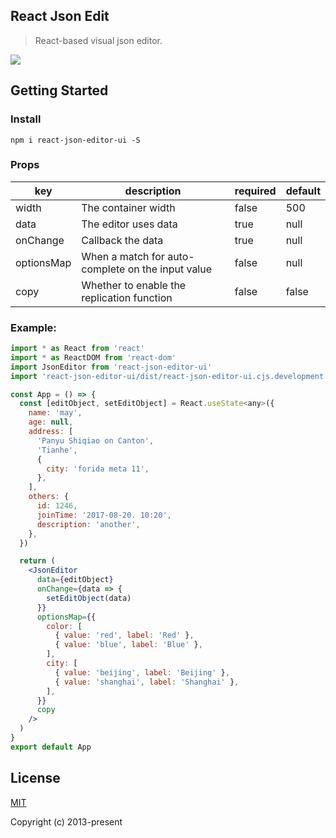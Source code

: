 ## React Json Edit

> React-based visual json editor.

![](/images/example.png)
## Getting Started

### Install

```
npm i react-json-editor-ui -S
```

### Props

| key        | description                                       | required | default |
| ---------- | ------------------------------------------------- | -------- | ------- |
| width      | The container width                               | false    | 500     |
| data       | The editor uses data                              | true     | null    |
| onChange   | Callback the data                                 | true     | null    |
| optionsMap | When a match for auto-complete on the input value | false    | null    |
| copy       | Whether to enable the replication function        | false    | false   |

### Example:

```jsx
import * as React from 'react'
import * as ReactDOM from 'react-dom'
import JsonEditor from 'react-json-editor-ui'
import 'react-json-editor-ui/dist/react-json-editor-ui.cjs.development.css'

const App = () => {
  const [editObject, setEditObject] = React.useState<any>({
    name: 'may',
    age: null,
    address: [
      'Panyu Shiqiao on Canton',
      'Tianhe',
      {
        city: 'forida meta 11',
      },
    ],
    others: {
      id: 1246,
      joinTime: '2017-08-20. 10:20',
      description: 'another',
    },
  })

  return (
    <JsonEditor
      data={editObject}
      onChange={data => {
        setEditObject(data)
      }}
      optionsMap={{
        color: [
          { value: 'red', label: 'Red' },
          { value: 'blue', label: 'Blue' },
        ],
        city: [
          { value: 'beijing', label: 'Beijing' },
          { value: 'shanghai', label: 'Shanghai' },
        ],
      }}
      copy
    />
  )
}
export default App

```

## License

[MIT](https://opensource.org/licenses/MIT)

Copyright (c) 2013-present